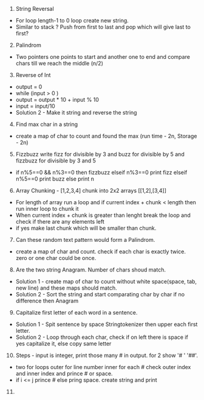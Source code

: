 1. String Reversal 
  - For loop length-1 to 0 loop create new string.
  - Similar to stack ? Push from first to last and pop which will give last to first?
  
2. Palindrom 
  - Two pointers one points to start and another one to end and compare chars till we reach the middle (n/2)

3. Reverse of Int 
  - output = 0
  - while (input > 0 )
  - output = output * 10 + input % 10
  - input = input/10
  - Solution 2 - Make it string and reverse the string
4. Find max char in a string
  - create a map of char to count and found the max (run time - 2n, Storage - 2n)
5. Fizzbuzz write fizz for divisible by 3 and buzz for divisible by 5 and fizzbuzz for divisible by 3 and 5
  - if n%5==0 && n%3==0 then fizzbuzz elseif n%3==0 print fizz elseif n%5==0 print buzz else print n
6. Array Chunking - [1,2,3,4] chunk into 2x2 arrays [[1,2],[3,4]]
  - For length of array run a loop and if current index + chunk < length then run inner loop to chunk it
  - When  current index + chunk is greater than lenght break the loop and check if there are any elements left 
  - if yes make last chunk which will be smaller than chunk.
 7. Can these random text pattern would form a Palindrom. 
  - create a map of char and count. check if each char is exactly twice. zero or one char could be once.
 8. Are the two string Anagram. Number of chars shoud match.
  - Solution 1 - create map of char to count without white space(space, tab, new line) and these maps should match.
  - Solution 2 - Sort the string and start comparating char by char if no difference then Anagram
 9. Capitalize first letter of each word in a sentence.
  - Solution 1 - Spit sentence by space Stringtokenizer then upper each first letter. 
  - Solution 2 - Loop through each char, check if on left there is space if yes capitalize it, else copy same letter
 10. Steps - input is integer, print those many # in output. for 2 show '# ' '##'. 
  - two for loops outer for line number inner for each # check outer index and inner index and prince # or space.
  - if i <= j prince # else pring space. create string and print
 11. 
